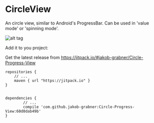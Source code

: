# CircleView
An circle view, similar to Android's ProgressBar. Can be used in 'value mode' or 'spinning mode'. 

![alt tag](https://raw.githubusercontent.com/jakob-grabner/Circle-Progress-View/master/media/CircleProgressView.png)

Add it to you project:

Get the latest release from https://jitpack.io/#jakob-grabner/Circle-Progress-View 

	
	repositories {
	    // ...
	    maven { url "https://jitpack.io" }
	}
	
	
	dependencies {
    		// ...
	        compile 'com.github.jakob-grabner:Circle-Progress-View:60d0dab49b'
	}
